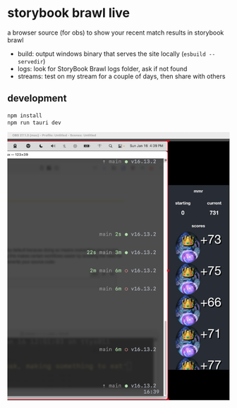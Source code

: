 # storybook brawl live

a browser source (for obs) to show your recent match results in storybook brawl

- build: output windows binary that serves the site locally (`esbuild --servedir`)
- logs: look for StoryBook Brawl logs folder, ask if not found
- streams: test on my stream for a couple of days, then share with others

## development

    npm install
    npm run tauri dev

![screenshot](screenshot.png)
